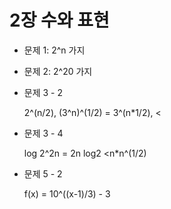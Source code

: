 # 2장 수와 표현

* 문제 1: 2^n 가지

* 문제 2: 2^20 가지

* 문제 3 - 2

  2^(n/2), (3^n)^(1/2) = 3^(n*1/2), <

* 문제 3 - 4

  log 2^2n = 2n log2 <n*n^(1/2)

* 문제 5 - 2

  f(x) = 10^((x-1)/3) - 3
